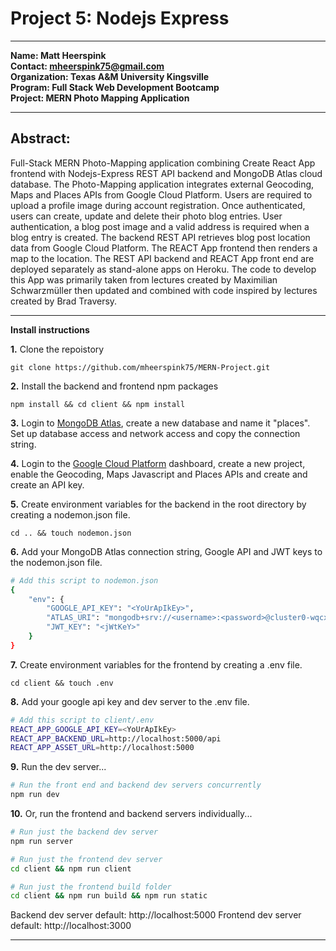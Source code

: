 # Project 5: Nodejs Express

---
**Name:  Matt Heerspink**  
**Contact: mheerspink75@gmail.com**  
**Organization: Texas A&M University Kingsville**  
**Program:  Full Stack Web Development Bootcamp**  
**Project:  MERN Photo Mapping Application**

---

## Abstract:  

Full-Stack MERN Photo-Mapping application combining Create React App frontend with Nodejs-Express REST API backend and MongoDB Atlas cloud database.  The Photo-Mapping application integrates external Geocoding, Maps and Places APIs from Google Cloud Platform.  Users are required to upload a profile image during account registration. Once authenticated, users can create, update and delete their photo blog entries.  User authentication, a blog post image and a valid address is required when a blog entry is created.  The backend REST API retrieves blog post location data from Google Cloud Platform. The REACT App frontend then renders a map to the location. The REST API backend and REACT App front end are deployed separately as stand-alone apps on Heroku.  The code to develop this App was primarily taken from lectures created by Maximilian Schwarzmüller then updated and combined with code inspired by lectures created by Brad Traversy.

---

**Install instructions**

**1.**  Clone the repoistory
```
git clone https://github.com/mheerspink75/MERN-Project.git
```
**2.** Install the backend and frontend npm packages
```
npm install && cd client && npm install
```

**3.** Login to [MongoDB Atlas](https://www.mongodb.com/cloud/atlas), create a new database and name it "places". Set up database access and network access and copy the connection string.

**4.** Login to the [Google Cloud Platform](https://cloud.google.com/) dashboard, create a new project, enable the Geocoding, Maps Javascript and Places APIs and create and create an API key.

**5.** Create environment variables for the backend in the root directory by creating a nodemon.json file.
```
cd .. && touch nodemon.json
```
**6.**  Add your MongoDB Atlas connection string, Google API and JWT keys to the nodemon.json file.
```bash
# Add this script to nodemon.json
{
    "env": {
        "GOOGLE_API_KEY": "<YoUrApIkEy>",
        "ATLAS_URI": "mongodb+srv://<username>:<password>@cluster0-wqcxx.gcp.mongodb.net/places?retryWrites=true&w=majority",
        "JWT_KEY": "<jWtKeY>"
    }
}
```
**7.** Create environment variables for the frontend by creating a .env file.
```
cd client && touch .env
```
**8.** Add your google api key and dev server to the .env file.
```bash
# Add this script to client/.env
REACT_APP_GOOGLE_API_KEY=<YoUrApIkEy>
REACT_APP_BACKEND_URL=http://localhost:5000/api
REACT_APP_ASSET_URL=http://localhost:5000
```
**9.** Run the dev server...
```bash
# Run the front end and backend dev servers concurrently
npm run dev
```
**10.** Or, run the frontend and backend servers individually...
```bash
# Run just the backend dev server
npm run server

# Run just the frontend dev server
cd client && npm run client

# Run just the frontend build folder
cd client && npm run build && npm run static
```
Backend dev server default: http://localhost:5000
Frontend dev server default: http://localhost:3000

---



